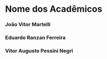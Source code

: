 # Nome dos Acadêmicos

### João Vitor Martelli
### Eduardo Ranzan Ferreira
### Vitor Augusto Pessini Negri